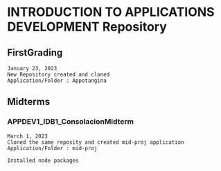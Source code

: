 

# INTRODUCTION TO APPLICATIONS DEVELOPMENT Repository
        
## FirstGrading
    January 23, 2023
    New Repository created and cloned
    Application/Folder : Appotangina

## Midterms
### APPDEV1_IDB1_ConsolacionMidterm 
    March 1, 2023
    Cloned the same reposity and created mid-proj application
    Application/Folder : mid-proj
    
    Installed node packages
    

